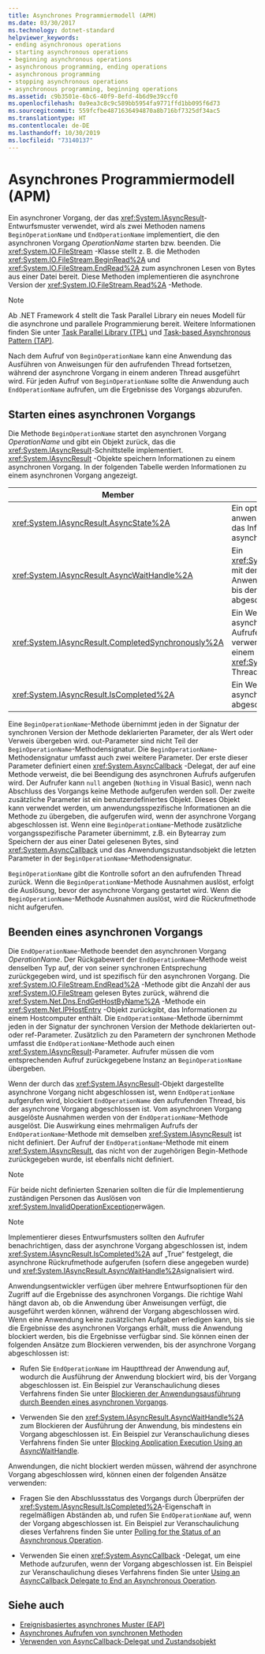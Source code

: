 ```yaml
---
title: Asynchrones Programmiermodell (APM)
ms.date: 03/30/2017
ms.technology: dotnet-standard
helpviewer_keywords:
- ending asynchronous operations
- starting asynchronous operations
- beginning asynchronous operations
- asynchronous programming, ending operations
- asynchronous programming
- stopping asynchronous operations
- asynchronous programming, beginning operations
ms.assetid: c9b3501e-6bc6-40f9-8efd-4b6d9e39ccf0
ms.openlocfilehash: 0a9ea3c8c9c589bb5954fa9771ffd1bb095f6d73
ms.sourcegitcommit: 559fcfbe4871636494870a8b716bf7325df34ac5
ms.translationtype: HT
ms.contentlocale: de-DE
ms.lasthandoff: 10/30/2019
ms.locfileid: "73140137"
---
```

# <a name="asynchronous-programming-model-apm"></a>Asynchrones Programmiermodell (APM)
Ein asynchroner Vorgang, der das <xref:System.IAsyncResult>-Entwurfsmuster verwendet, wird als zwei Methoden namens `BeginOperationName` und `EndOperationName` implementiert, die den asynchronen Vorgang *OperationName* starten bzw. beenden. Die <xref:System.IO.FileStream> -Klasse stellt z. B. die Methoden <xref:System.IO.FileStream.BeginRead%2A> und <xref:System.IO.FileStream.EndRead%2A> zum asynchronen Lesen von Bytes aus einer Datei bereit. Diese Methoden implementieren die asynchrone Version der <xref:System.IO.FileStream.Read%2A> -Methode.  
  
> [!NOTE]
> Ab .NET Framework 4 stellt die Task Parallel Library ein neues Modell für die asynchrone und parallele Programmierung bereit. Weitere Informationen finden Sie unter [Task Parallel Library (TPL)](../../../docs/standard/parallel-programming/task-parallel-library-tpl.md) und [Task-based Asynchronous Pattern (TAP)](../../../docs/standard/asynchronous-programming-patterns/task-based-asynchronous-pattern-tap.md).  
  
 Nach dem Aufruf von `BeginOperationName` kann eine Anwendung das Ausführen von Anweisungen für den aufrufenden Thread fortsetzen, während der asynchrone Vorgang in einem anderen Thread ausgeführt wird. Für jeden Aufruf von `BeginOperationName` sollte die Anwendung auch `EndOperationName` aufrufen, um die Ergebnisse des Vorgangs abzurufen.  
  
## <a name="beginning-an-asynchronous-operation"></a>Starten eines asynchronen Vorgangs  
 Die Methode `BeginOperationName` startet den asynchronen Vorgang *OperationName* und gibt ein Objekt zurück, das die <xref:System.IAsyncResult>-Schnittstelle implementiert. <xref:System.IAsyncResult> -Objekte speichern Informationen zu einem asynchronen Vorgang. In der folgenden Tabelle werden Informationen zu einem asynchronen Vorgang angezeigt.  
  
|Member|BESCHREIBUNG|  
|------------|-----------------|  
|<xref:System.IAsyncResult.AsyncState%2A>|Ein optionales, anwendungsspezifisches Objekt, das Informationen über die asynchrone Operation enthält.|  
|<xref:System.IAsyncResult.AsyncWaitHandle%2A>|Ein <xref:System.Threading.WaitHandle> , mit dem die Ausführung der Anwendung blockiert werden kann, bis der asynchrone Vorgang abgeschlossen ist.|  
|<xref:System.IAsyncResult.CompletedSynchronously%2A>|Ein Wert, der angibt, ob der asynchrone Vorgang in dem zum Aufrufen von `BeginOperationName` verwendeten Thread anstatt in einem separaten <xref:System.Threading.ThreadPool>-Thread abgeschlossen wurde.|  
|<xref:System.IAsyncResult.IsCompleted%2A>|Ein Wert, der angibt, ob der asynchrone Vorgang abgeschlossen wurde.|  
  
 Eine `BeginOperationName`-Methode übernimmt jeden in der Signatur der synchronen Version der Methode deklarierten Parameter, der als Wert oder Verweis übergeben wird. out-Parameter sind nicht Teil der `BeginOperationName`-Methodensignatur. Die `BeginOperationName`-Methodensignatur umfasst auch zwei weitere Parameter. Der erste dieser Parameter definiert einen <xref:System.AsyncCallback> -Delegat, der auf eine Methode verweist, die bei Beendigung des asynchronen Aufrufs aufgerufen wird. Der Aufrufer kann `null` angeben (`Nothing` in Visual Basic), wenn nach Abschluss des Vorgangs keine Methode aufgerufen werden soll. Der zweite zusätzliche Parameter ist ein benutzerdefiniertes Objekt. Dieses Objekt kann verwendet werden, um anwendungsspezifische Informationen an die Methode zu übergeben, die aufgerufen wird, wenn der asynchrone Vorgang abgeschlossen ist. Wenn eine `BeginOperationName`-Methode zusätzliche vorgangsspezifische Parameter übernimmt, z.B. ein Bytearray zum Speichern der aus einer Datei gelesenen Bytes, sind <xref:System.AsyncCallback> und das Anwendungszustandsobjekt die letzten Parameter in der `BeginOperationName`-Methodensignatur.  
  
 `BeginOperationName` gibt die Kontrolle sofort an den aufrufenden Thread zurück. Wenn die `BeginOperationName`-Methode Ausnahmen auslöst, erfolgt die Auslösung, bevor der asynchrone Vorgang gestartet wird. Wenn die `BeginOperationName`-Methode Ausnahmen auslöst, wird die Rückrufmethode nicht aufgerufen.  
  
## <a name="ending-an-asynchronous-operation"></a>Beenden eines asynchronen Vorgangs  
 Die `EndOperationName`-Methode beendet den asynchronen Vorgang *OperationName*. Der Rückgabewert der `EndOperationName`-Methode weist denselben Typ auf, der von seiner synchronen Entsprechung zurückgegeben wird, und ist spezifisch für den asynchronen Vorgang. Die <xref:System.IO.FileStream.EndRead%2A> -Methode gibt die Anzahl der aus <xref:System.IO.FileStream> gelesen Bytes zurück, während die <xref:System.Net.Dns.EndGetHostByName%2A> -Methode ein <xref:System.Net.IPHostEntry> -Objekt zurückgibt, das Informationen zu einem Hostcomputer enthält. Die `EndOperationName`-Methode übernimmt jeden in der Signatur der synchronen Version der Methode deklarierten out- oder ref-Parameter. Zusätzlich zu den Parametern der synchronen Methode umfasst die `EndOperationName`-Methode auch einen <xref:System.IAsyncResult>-Parameter. Aufrufer müssen die vom entsprechenden Aufruf zurückgegebene Instanz an `BeginOperationName` übergeben.  
  
 Wenn der durch das <xref:System.IAsyncResult>-Objekt dargestellte asynchrone Vorgang nicht abgeschlossen ist, wenn `EndOperationName` aufgerufen wird, blockiert `EndOperationName` den aufrufenden Thread, bis der asynchrone Vorgang abgeschlossen ist. Vom asynchronen Vorgang ausgelöste Ausnahmen werden von der `EndOperationName`-Methode ausgelöst. Die Auswirkung eines mehrmaligen Aufrufs der `EndOperationName`-Methode mit demselben <xref:System.IAsyncResult> ist nicht definiert. Der Aufruf der `EndOperationName`-Methode mit einem <xref:System.IAsyncResult>, das nicht von der zugehörigen Begin-Methode zurückgegeben wurde, ist ebenfalls nicht definiert.  
  
> [!NOTE]
> Für beide nicht definierten Szenarien sollten die für die Implementierung zuständigen Personen das Auslösen von <xref:System.InvalidOperationException>erwägen.  
  
> [!NOTE]
> Implementierer dieses Entwurfsmusters sollten den Aufrufer benachrichtigen, dass der asynchrone Vorgang abgeschlossen ist, indem <xref:System.IAsyncResult.IsCompleted%2A> auf „True“ festgelegt, die asynchrone Rückrufmethode aufgerufen (sofern diese angegeben wurde) und <xref:System.IAsyncResult.AsyncWaitHandle%2A>signalisiert wird.  
  
 Anwendungsentwickler verfügen über mehrere Entwurfsoptionen für den Zugriff auf die Ergebnisse des asynchronen Vorgangs. Die richtige Wahl hängt davon ab, ob die Anwendung über Anweisungen verfügt, die ausgeführt werden können, während der Vorgang abgeschlossen wird. Wenn eine Anwendung keine zusätzlichen Aufgaben erledigen kann, bis sie die Ergebnisse des asynchronen Vorgangs erhält, muss die Anwendung blockiert werden, bis die Ergebnisse verfügbar sind. Sie können einen der folgenden Ansätze zum Blockieren verwenden, bis der asynchrone Vorgang abgeschlossen ist:  
  
- Rufen Sie `EndOperationName` im Hauptthread der Anwendung auf, wodurch die Ausführung der Anwendung blockiert wird, bis der Vorgang abgeschlossen ist. Ein Beispiel zur Veranschaulichung dieses Verfahrens finden Sie unter [Blockieren der Anwendungsausführung durch Beenden eines asynchronen Vorgangs](../../../docs/standard/asynchronous-programming-patterns/blocking-application-execution-by-ending-an-async-operation.md).  
  
- Verwenden Sie den <xref:System.IAsyncResult.AsyncWaitHandle%2A> zum Blockieren der Ausführung der Anwendung, bis mindestens ein Vorgang abgeschlossen ist. Ein Beispiel zur Veranschaulichung dieses Verfahrens finden Sie unter [Blocking Application Execution Using an AsyncWaitHandle](../../../docs/standard/asynchronous-programming-patterns/blocking-application-execution-using-an-asyncwaithandle.md).  
  
 Anwendungen, die nicht blockiert werden müssen, während der asynchrone Vorgang abgeschlossen wird, können einen der folgenden Ansätze verwenden:  
  
- Fragen Sie den Abschlussstatus des Vorgangs durch Überprüfen der <xref:System.IAsyncResult.IsCompleted%2A>-Eigenschaft in regelmäßigen Abständen ab, und rufen Sie `EndOperationName` auf, wenn der Vorgang abgeschlossen ist. Ein Beispiel zur Veranschaulichung dieses Verfahrens finden Sie unter [Polling for the Status of an Asynchronous Operation](../../../docs/standard/asynchronous-programming-patterns/polling-for-the-status-of-an-asynchronous-operation.md).  
  
- Verwenden Sie einen <xref:System.AsyncCallback> -Delegat, um eine Methode aufzurufen, wenn der Vorgang abgeschlossen ist. Ein Beispiel zur Veranschaulichung dieses Verfahrens finden Sie unter [Using an AsyncCallback Delegate to End an Asynchronous Operation](../../../docs/standard/asynchronous-programming-patterns/using-an-asynccallback-delegate-to-end-an-asynchronous-operation.md).  
  
## <a name="see-also"></a>Siehe auch

- [Ereignisbasiertes asynchrones Muster (EAP)](../../../docs/standard/asynchronous-programming-patterns/event-based-asynchronous-pattern-eap.md)
- [Asynchrones Aufrufen von synchronen Methoden](../../../docs/standard/asynchronous-programming-patterns/calling-synchronous-methods-asynchronously.md)
- [Verwenden von AsyncCallback-Delegat und Zustandsobjekt](../../../docs/standard/asynchronous-programming-patterns/using-an-asynccallback-delegate-and-state-object.md)
